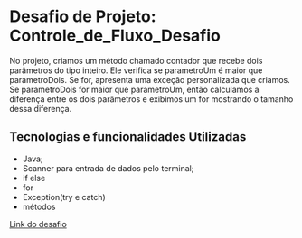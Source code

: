 
# Desafio de Projeto: Controle_de_Fluxo_Desafio

No projeto, criamos um método chamado contador que recebe dois parâmetros do tipo inteiro. Ele verifica se parametroUm é maior que parametroDois. Se for, apresenta uma exceção personalizada que criamos. Se parametroDois for maior que parametroUm, então calculamos a diferença entre os dois parâmetros e exibimos um for mostrando o tamanho dessa diferença.

## Tecnologias e funcionalidades Utilizadas
 - Java;
 - Scanner para entrada de dados pelo terminal;
 - if else
 - for
 - Exception(try e catch)
 - métodos

[Link do desafio](https://github.com/digitalinnovationone/trilha-java-basico/tree/main/desafios/controle-fluxo)
